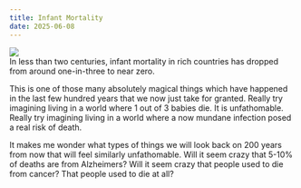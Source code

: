 ```yaml
---
title: Infant Mortality
date: 2025-06-08
---
```

<img src="{{ site.baseurl }}/assets/dutch.png"/> <br>
In less than two centuries, infant mortality in rich countries has dropped from around one-in-three to near zero.

This is one of those many absolutely magical things which have happened in the last few hundred years that we now just take for granted. Really try imagining living in a world where 1 out of 3 babies die. It is unfathomable. Really try imagining living in a world where a now mundane infection posed a real risk of death.

It makes me wonder what types of things we will look back on 200 years from now that will feel similarly unfathomable. Will it seem crazy that 5-10% of deaths are from Alzheimers? Will it seem crazy that people used to die from cancer? That people used to die at all?



